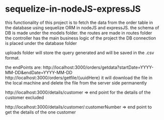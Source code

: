 # sequelize-in-nodeJS-expressJS

this functionality of this project is to fetch the data from the order table in the database using sequelize ORM in nodeJS and expressJS. 
the schema of DB is made under the models folder.
the routes are made in routes folder
the controller has the main business logic of the project
the DB connection is placed under the database folder

uploads folder will store the query generated and will be saved in the .csv format.

the endPoints are: 
http://localhost:3000/orders/getdata?startDate=YYYY-MM-DD&endDate=YYYY-MM-DD
http://localhost:3000/orders/getfile/{uuidHere} 
it will download the file in the local machine and delete the file from the server side permanently


http://localhost:3000/details/customer  => end point for the details of the customer excluded


http://localhost:3000/details/customer/:customerNumber => end point to get the details of the one customer
